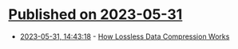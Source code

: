 # [Published on 2023-05-31](index.md)

* [2023-05-31, 14:43:18](https://lobste.rs/s/ry4rlt/how_lossless_data_compression_works) - [How Lossless Data Compression Works](https://www.quantamagazine.org/how-lossless-data-compression-works-20230531/)
